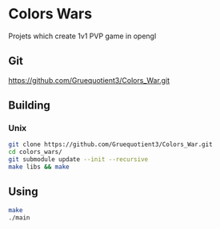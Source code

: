 # Colors Wars

Projets which create 1v1 PVP game in opengl 

## Git
https://github.com/Gruequotient3/Colors_War.git

## Building 

### Unix

```bash
git clone https://github.com/Gruequotient3/Colors_War.git
cd colors_wars/
git submodule update --init --recursive 
make libs && make
```

## Using

```bash
make
./main
```